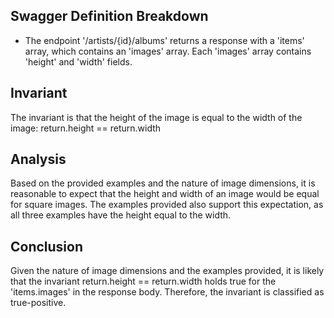 ## Swagger Definition Breakdown
- The endpoint '/artists/{id}/albums' returns a response with a 'items' array, which contains an 'images' array. Each 'images' array contains 'height' and 'width' fields.

## Invariant
The invariant is that the height of the image is equal to the width of the image: return.height == return.width

## Analysis
Based on the provided examples and the nature of image dimensions, it is reasonable to expect that the height and width of an image would be equal for square images. The examples provided also support this expectation, as all three examples have the height equal to the width.

## Conclusion
Given the nature of image dimensions and the examples provided, it is likely that the invariant return.height == return.width holds true for the 'items.images' in the response body. Therefore, the invariant is classified as true-positive.
